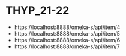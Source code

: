 # THYP_21-22

- https://localhost:8888/omeka-s/api/item/4
- https://localhost:8888/omeka-s/api/item/5
- https://localhost:8888/omeka-s/api/item/6
- https://localhost:8888/omeka-s/api/item/7


<!-- http://omeka.mysite.com/api/items/xxx -->
<!-- http://localhost:8888/omeka-s/admin/item/4#item-metadata -->